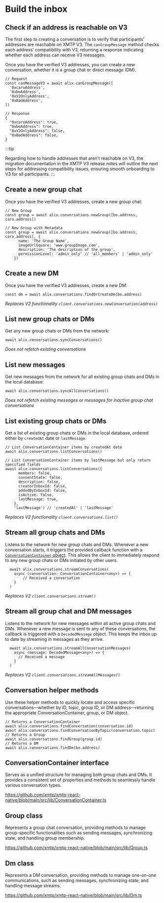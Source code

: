 # Build the inbox

## Check if an address is reachable on V3

The first step to creating a conversation is to verify that participants’ addresses are reachable on XMTP V3. The `canGroupMessage` method checks each address’ compatibility with V3, returning a response indicating whether each address can receive V3 messages. 

Once you have the verified V3 addresses, you can create a new conversation, whether it is a group chat or direct message (DM).

```tsx [React Native]
// Request
const canMessageV3 = await alix.canGroupMessage([
  '0xcaroAddress',
  '0xboAddress',
  '0xV2OnlyAddress',
  '0xBadAddress',
])

// Response
{
  "0xcaroAddress": true,
  "0xboAddress": true,
  "0xV2OnlyAddress": false,
  "0xBadAddress": false,
}
```

:::tip

Regarding how to handle addresses that aren’t reachable on V3, the migration documentation in the XMTP V3 release notes will outline the next steps for addressing compatibility issues, ensuring smooth onboarding to V3 for all participants.
:::

## Create a new group chat

Once you have the verified V3 addresses, create a new group chat:

```tsx [React Native]
// New Group
const group = await alix.conversations.newGroup([bo.address, caro.address])

// New Group with Metadata
const group = await alix.conversations.newGroup([bo.address, caro.address], {
      name: 'The Group Name',
      imageUrlSquare: 'www.groupImage.com',
      description: 'The description of the group',
      permissionLevel: 'admin_only' // 'all_members' | 'admin_only'
    })
```

## Create a new DM

Once you have the verified V3 addresses, create a new DM:

```tsx [React Native]
const dm = await alix.conversations.findOrCreateDm(bo.address)
```

*Replaces V2 functionality `client.conversations.newConversation(address)`*

## List new group chats or DMs

Get any new group chats or DMs from the network:

```tsx [React Native]
await alix.conversations.syncConversations()
```

*Does not refetch existing conversations*

## List new messages

Get new messages from the network for all existing group chats and DMs in the local database:

```tsx [React Native]
await alix.conversations.syncAllConversations()
```

*Does not refetch existing messages or messages for inactive group chat conversations*

## List existing group chats or DMs

Get a list of existing group chats or DMs in the local database, ordered either by `createdAt` date or `lastMessage`.

```tsx [React Native]
// List ConversationContainer items by createdAt date
await alix.conversations.listConversations()

// List ConversationContainer items by lastMessage but only return specified fields
await alix.conversations.listConversations({
      members: false,
      consentState: false,
      description: false,
      creatorInboxId: false,
      addedByInboxId: false,
      isActive: false,
      lastMessage: true,
    }, 
    'lastMessage') // 'createdAt' | 'lastMessage'
```

*Replaces V2 functionality `client.conversations.list()`*

## Stream all group chats and DMs

Listens to the network for new group chats and DMs. Whenever a new conversation starts, it triggers the provided callback function with a [`ConversationContainer` object](#conversationcontainer-interface). This allows the client to immediately respond to any new group chats or DMs initiated by other users.

```tsx [React Native]
  await alix.conversations.streamConversations(
    async (conversation: ConversationContainer<any>) => {
	    // Received a conversation
    }
  )
```

*Replaces V2 `client.conversations.stream()`*

## Stream all group chat and DM messages

Listens to the network for new messages within all active group chats and DMs. Whenever a new message is sent to any of these conversations, the callback is triggered with a `DecodedMessage` object. This keeps the inbox up to date by streaming in messages as they arrive.

```tsx [React Native]
  await alix.conversations.streamAllConversationMessages(
    async (message: DecodedMessage<any>) => {
      // Received a message
    }
  )
```

*Replaces V2 `client.conversations.streamAllMessages()`*

## Conversation helper methods

Use these helper methods to quickly locate and access specific conversations—whether by ID, topic, group ID, or DM address—returning the appropriate ConversationContainer, group, or DM object.

```tsx [React Native]
// Returns a ConversationContainer
await alix.conversations.findConversation(conversation.id)
await alix.conversations.findConversationByTopic(conversation.topic)
// Returns a Group
await alix.conversations.findGroup(group.id)
// Returns a DM
await alix.conversations.findDm(bo.address)
```

## ConversationContainer interface

Serves as a unified structure for managing both group chats and DMs. It provides a consistent set of properties and methods to seamlessly handle various conversation types.

https://github.com/xmtp/xmtp-react-native/blob/main/src/lib/ConversationContainer.ts

## Group class

Represents a group chat conversation, providing methods to manage group-specific functionalities such as sending messages, synchronizing state, and handling group membership.

https://github.com/xmtp/xmtp-react-native/blob/main/src/lib/Group.ts

## Dm class

Represents a DM conversation, providing methods to manage one-on-one communications, such as sending messages, synchronizing state, and handling message streams.

https://github.com/xmtp/xmtp-react-native/blob/main/src/lib/Dm.ts